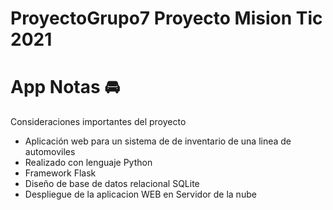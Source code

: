 # ProyectoGrupo7 Proyecto Mision Tic 2021

# App Notas  🚘

Consideraciones importantes del proyecto

- Aplicación web para un sistema de de inventario de una linea de automoviles
- Realizado con lenguaje Python
- Framework Flask
- Diseño de base de datos relacional SQLite
- Despliegue de la aplicacion WEB en Servidor de la nube
